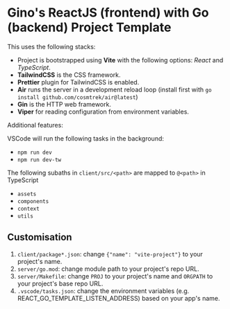 # Gino's ReactJS (frontend) with Go (backend) Project Template

This uses the following stacks:

- Project is bootstrapped using **Vite** with the following options: *React* and *TypeScript*.
- **TailwindCSS** is the CSS framework.
- **Prettier** plugin for TailwindCSS is enabled.
- **Air** runs the server in a development reload loop (install first with `go install github.com/cosmtrek/air@latest`)
- **Gin** is the HTTP web framework.
- **Viper** for reading configuration from environment variables.

Additional features:

VSCode will run the following tasks in the background:

- `npm run dev`
- `npm run dev-tw`

The following subaths in `client/src/<path>` are mapped to `@<path>` in TypeScript

- `assets`
- `components`
- `context`
- `utils`

## Customisation

1. `client/package*.json`: change `{"name": "vite-project"}` to your project's name.
2. `server/go.mod`: change module path to your project's repo URL.
3. `server/Makefile`: change `PROJ` to your project's name and `ORGPATH` to your project's base repo URL.
4. `.vscode/tasks.json`: change the environment variables (e.g. REACT_GO_TEMPLATE_LISTEN_ADDRESS) based on your app's name.
